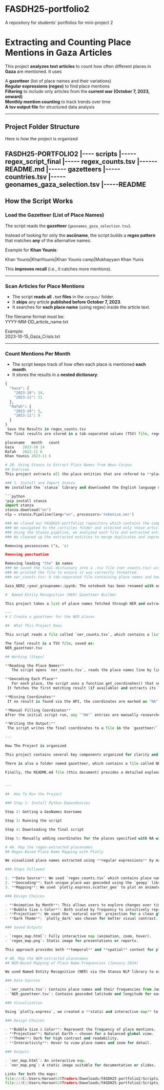 # FASDH25-portfolio2
A repository for students' portfolios for mini-project 2

#  Extracting and Counting Place Mentions in Gaza Articles  

This project **analyzes text articles** to count how often different places in **Gaza** are mentioned. It uses 

A **gazetteer** (list of place names and their variations)  
**Regular expressions (regex)** to find place mentions  
 **Filtering** to include only articles from the **current war (October 7, 2023, onward)**  
 **Monthly mention counting** to track trends over time  
 **A tsv output file** for structured data analysis  

---

## Project Folder Structure  

Here is how the project is organized  

 
FASDH25-PORTFOLIO2
|---- scripts
	|----- regex_script_final
	|----- regex_counts.tsv
|------ README.md
|------ gazetteers
	|-----countries.tsv
	|-----geonames_gaza_selection.tsv
	|-----README
---

##  How the Script Works 

###  **Load the Gazetteer (List of Place Names)**  
The script reads the **gazetteer** (`geonames_gaza_selection.tsv`).

Instead of looking for only the **asciiname**, the script builds a **regex pattern** that matches **any** of the alternative names.  

Example for **Khan Younis**:  

Khan Younis|KhanYounis|Khan Younis camp|Mukhayyam Khan Yunis



This **improves recall** (i.e., it catches more mentions).  

---

###  **Scan Articles for Place Mentions**  
- The script **reads all `.txt` files** in the `corpus/` folder.  
- It **skips** any article **published before October 7, 2023**.  
- It searches for **each place name** (using regex) inside the article text.  

 The filename format must be:  
YYYY-MM-DD_article_name.txt


Example:  
2023-10-15_Gaza_Crisis.txt


---

###  **Count Mentions Per Month**  
- The script keeps track of how often each place is mentioned **each month**.  
- It stores the results in a **nested dictionary**:  

```python
{
  "Gaza": {
    "2023-10": 14,
    "2023-11": 21
  },
  "Rafah": {
    "2023-10": 5,
    "2023-11": 8
  }
}
 Save the Results in regex_counts.tsv
The final results are stored in a tab-separated values (TSV) file, regex_counts.tsv, which contains

placename	month	count
Gaza 	2023-10	14
Rafah	2023-11	8
Khan Younis	2023-11	6

# 2B. Using Stanza to Extract Place Names from News Corpus
## Overview
This project extracts all the place entities that are refered to **places** (GPE/LOC) from a large corpus of news articles using the **Stanza NLP library**. The extracted data focuses specifically on **articles written in January 2024**. The final output is a cleaned and normalized list of place names along with their frequency counts, saved in a `ner_counts.tsv` file.

### 1. Install and Import Stanza
We installed the `stanza` library and downloaded the English language model to perform tokenization and Named Entity Recognition (NER).

```python
!pip install stanza
import stanza
stanza.download("en")
nlp = stanza.Pipeline(lang="en", processors='tokenize,ner')

### We cloned our FASDH25-portfolio2 repository which contains the complete corpus of articles.
### We navigated to the /articles folder and selected only those articles that were written in January 2024, using a condition that checks filenames.
### Using the Stanza pipeline, we analyzed each file and extracted entities labeled as GPE (Geo-Political Entities) or LOC (Locations). These were stored in a dictionary with their frequency.
### We cleaned up the extracted entities to merge duplicates and improve consistency by:

Removing possessives (’s, 's)

Removing punctuation

Removing leading "the" in names
### We saved the final dictionary into a .tsv file (ner_counts.tsv) with two columns: name and frequency.
### We printed the file to ensure it was correctly formatted. 
### ner_counts.tsv: A tab-separated file containing place names and how frequently they appear in January 2024 articles.

Gaza_NER2_<your_groupname>.ipynb: The notebook has been renamed with our group name and uploaded to the repository.

#  Named Entity Recognition (NER) Gazetteer Builder

This project takes a list of place names fetched through NER and extracts their geographical coordinates using the **GeoNames API**. The end goal is to build a **gazetteer** a structured table of places along with their latitude and longitude.

---
# C Create a gazetteer for the NER places 

##  What This Project Does

This script reads a file called `ner_counts.tsv`, which contains a list of place names mentioned in news articles or documents after January 2024. It then uses the **GeoNames geocoding API** to find the corresponding **latitude and longitude** for each place.

The final result is a TSV file, saved as:
NER_gazetteer.tsv

## Working (Steps)

**Reading the Place Names**
   The script opens `ner_counts.tsv`, reads the place names line by line, and stores them in a list.

**Geocoding Each Place**
   For each place, the script uses a function get_coordinates() that sends a query to the [GeoNames API](https://www.geonames.org/).
 It fetches the first matching result (if available) and extracts its latitude and longitude.

**Missing Coordinates**
 If no result is found via the API, the coordinates are marked as "NA".

**Manual Filling Coordinates**
After the initial script run, any `"NA"` entries are manually researched using **Google Maps** and updated in the final `NER_gazetteer.tsv` file with the help of **Google Spreadsheets** and the final tsv file is saved back to the portfolio folder.

**Writing the Output:**
 The script writes the final coordinates to a file in the `gazetteer/` folder, with proper tab-separated formatting.

---

How The Project is organized

This project contains several key components organized for clarity and functionality. At the top level, there is a Python script named build_gazetteer.py, which is responsible for creating a structured list of place names — also known as a gazetteer — using Named Entity Recognition (NER) or other methods. Alongside this script, you’ll find the file ner_counts.tsv, which stores the output of the NER process. This file lists place names and the number of times each was mentioned in the dataset.

There is also a folder named gazetteer, which contains a file called NER_gazetteer.tsv. This is the final gazetteer file, containing a list of place names along with their latitude and longitude. It serves as a cleaned and location-enriched reference for place name detection.

Finally, the README.md file (this document) provides a detailed explanation of the project structure, what each file does, and how users can run and understand the code. This organization helps keep the project maintainable, readable, and easy to extend.


---

##  How To Run the Project

### Step 1: Install Python Dependencies

Step 2: Getting a GeoNames Username

Step 3: Running the script

Step 4: Downloading the final script

Step 5: Manually adding coordinates for the places specified with NA with the help go Google Maps

# 4A. Map the regex-extracted placenames 
## Regex-Based Place Name Mapping with Plotly

We visualized place names extracted using **regular expressions** by mapping their frequency across time and space using `plotly.express`.

### Steps Followed

1. **Data Source**: We used `regex_counts.tsv` which contains place names, their frequencies, and the corresponding month of publication.
2. **Geocoding**: Each unique place was geocoded using the `geopy` library and OpenStreetMap’s Nominatim API to obtain latitude and longitude.
3. **Mapping**: We used `plotly.express.scatter_geo` to plot an animated map where each frame represents a different month. The bubble size and color represent the frequency of mentions.

### Design Choices

- **Animation by Month**: This allows users to explore changes over time interactively.
- **Bubble Size & Color**: Both scaled by frequency to intuitively represent intensity of place mentions.
- **Projection**: We used the `natural earth` projection for a clean global view.
- **Dark Theme**: `plotly_dark` was chosen for better visual contrast.

### Saved Outputs

- `regex_map.html`: Fully interactive map (animation, zoom, hover).
- `regex_map.png`: Static image for presentations or reports.

This approach provides both **temporal** and **spatial** context for place name frequencies in the corpus, making patterns easy to detect over time.

# 4B. Map the NER-extracted placenames 
## NER-Based Mapping of Place Name Frequencies (January 2024)

We used Named Entity Recognition (NER) via the Stanza NLP library to extract place names from news articles dated **January 2024**. 

### Data Sources

- `ner_counts.tsv`: Contains place names and their frequencies from January 2024 articles.
- `NER_gazetteer.tsv`: Contains geocoded latitude and longitude for each place.

### Visualization

Using `plotly.express`, we created a **static and interactive map** to display the geographical distribution and frequency of place mentions.

### Design Choices

- **Bubble Size & Color**: Represent the frequency of place mentions.
- **Projection**: Natural Earth — chosen for a balanced global view.
- **Theme**: Dark for high contrast and readability.
- **Interactivity**: Hover to view place names and zoom for detail.

### Outputs

- `ner_map.html`: An interactive map.
- `ner_map.png`: A static image suitable for documentation or slides.

Links for both the maps:
file:///C:/Users/Haroon%20Traders/Downloads/FASDH25-portfolio2/Scripts/regex_map.html
file:///C:/Users/Haroon%20Traders/Downloads/FASDH25-portfolio2/Scripts/NER_map.html

